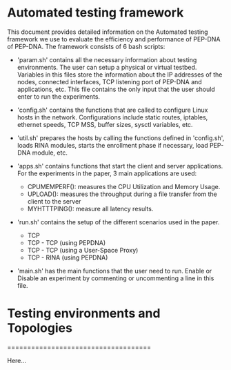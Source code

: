 Automated testing framework
===========================

This document provides detailed information on the Automated testing framework
we use to evaluate the efficiency and performance of PEP-DNA of PEP-DNA.
The framework consists of 6 bash scripts:

* 'param.sh' contains all the necessary information about testing environments.
   The user can setup a physical or virtual testbed. Variables in this files store
   the information about the IP addresses of the nodes, connected interfaces, TCP
   listening port of PEP-DNA and applications, etc. This file contains the only input
   that the user should enter to run the experiments.

* 'config.sh' contains the functions that are called to configure Linux hosts in the network.
   Configurations include static routes, iptables, ethernet speeds, TCP MSS, buffer sizes,
   sysctl variables, etc.

* 'util.sh' prepares the hosts by calling the functions defined in 'config.sh',
   loads RINA modules, starts the enrollment phase if necessary, load PEP-DNA module, etc.

* 'apps.sh' contains functions that start the client and server applications. For the experiments
   in the paper, 3 main applications are used:
   - CPUMEMPERF(): measures the CPU Utilization and Memory Usage.
   - UPLOAD(): measures the throughput during a file transfer from the client to the server
   - MYHTTTPING(): measure all latency results.

* 'run.sh' contains the setup of the different scenarios used in the paper.
   - TCP
   - TCP - TCP (using PEPDNA)
   - TCP - TCP (using a User-Space Proxy)
   - TCP - RINA (using PEPDNA)

* 'main.sh' has the main functions that the user need to run. Enable or Disable an experiment
   by commenting or uncommenting a line in this file.


Testing environments and Topologies
====================================
====================================

Here...
